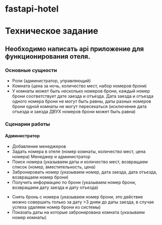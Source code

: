 # fastapi-hotel

# Техническое задание

## Необходимо написать api приложение для функционирования отеля.

### Основные сущности

- Роли (администратор, управляющий)
- Комната (цена за ночь, количество мест, набор номеров брони)
- У комнаты может быть несколько номеров брони, каждый номер 
брони соответствует дате заезда и отъезда. Дата заезда и отъезда 
одного номера брони не могут быть равны, даты разных номеров 
брони одной комнаты не могут пересекаться (исключение дата отъезда 
и заезда ДВУХ номеров брони может быть равна)

### Сценарии работы

#### Администратор

+ Добавление менеджеров
+ Задать номера в отеле (номер комнаты, количество мест, цена номера)
Менеджер и администратор
+ Поиск номера (указываем даты и количество мест, 
возвращаем список (номер, вместительность, цена)
+ Забронировать номер (указываем номер, дата заезда, дата отъезда, 
возвращаем номер брони)
+ Получить информацию по брони (указываем номер брони, возвращаем 
дату заезда и дату отъезда)
- Снять бронь с номера (указываем номер брони, это действие можно 
совершить только за дату >3 дням до даты заезда, в случае успеха 
удаляем номер брони из системы)
- Показать даты на которые забронирована комната (указываем номер комнаты)

